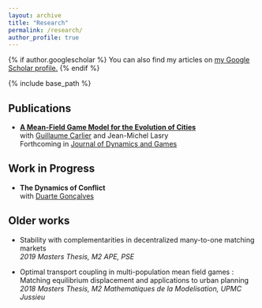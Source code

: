 ```yaml
---
layout: archive
title: "Research"
permalink: /research/
author_profile: true
---
```


{% if author.googlescholar %}
  You can also find my articles on <u><a href="{{author.googlescholar}}">my Google Scholar profile</a>.</u>
{% endif %}

{% include base_path %}



## Publications

* **[A Mean-Field Game Model for the Evolution of Cities](http://cesarbarilla.github.io/research/mfg-cities)**  
	with [Guillaume Carlier](https://www.ceremade.dauphine.fr/~carlier/) and Jean-Michel Lasry  
	Forthcoming in [Journal of Dynamics and Games](https://www.aimsciences.org/article/doi/10.3934/jdg.2021017)


<!-- Working Papers
---

{% for post in site.workingpapers reversed %}
  {% include archive-single.html %}
{% endfor %} -->


## Work in Progress

* **The Dynamics of Conflict**  
	with [Duarte Gonçalves](https://duartegoncalves.com)


## Older works

* Stability with complementarities in decentralized many-to-one matching markets   
	*2019 Masters Thesis, M2 APE, PSE*

* Optimal transport coupling in multi-population mean field games : Matching equilibrium displacement and applications to urban planning  
	*2018 Masters Thesis, M2 Mathematiques de la Modelisation, UPMC Jussieu*  

